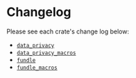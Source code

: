 # Changelog

Please see each crate's change log below:

- [`data_privacy`](./crates/data_privacy/CHANGELOG.md)
- [`data_privacy_macros`](./crates/data_privacy_macros/CHANGELOG.md)
- [`fundle`](./crates/fundle/CHANGELOG.md)
- [`fundle_macros`](./crates/fundle_macros/CHANGELOG.md)
